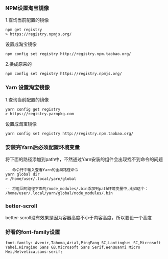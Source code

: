 ### NPM设置淘宝镜像
1.查询当前配置的镜像
```
npm get registry 
> https://registry.npmjs.org/
```
设置成淘宝镜像
```
npm config set registry http://registry.npm.taobao.org/
```
2.换成原来的
```
npm config set registry https://registry.npmjs.org/
```

### Yarn 设置淘宝镜像
1.查询当前配置的镜像
```
yarn config get registry
> https://registry.yarnpkg.com
```
设置成淘宝镜像
```
yarn config set registry http://registry.npm.taobao.org/
```
### 安装完Yarn后必须配置环境变量
将下面的路径添加到path中，不然通过Yarn安装的组件会出现找不到命令的问题
```
-- 命令行中输入查看Yarn的全局路径命令
yarn global dir
> /home/user/.local/yarn/global

-- 将返回的路径下面的/node_modules/.bin添加到path环境变量中,比如这个：
/home/user/.local/yarn/global/node_modules/.bin
```
### better-scroll
better-scroll没有效果是因为容器高度不小于内容高度，所以要设一个高度
### 好看的font-family设置
```
font-family: Avenir,Tahoma,Arial,PingFang SC,Lantinghei SC,Microsoft Yahei,Hiragino Sans GB,Microsoft Sans Serif,WenQuanYi Micro Hei,Helvetica,sans-serif;
```